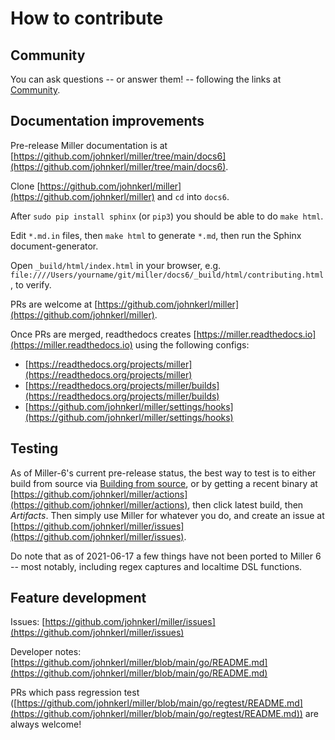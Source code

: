 <!---  PLEASE DO NOT EDIT DIRECTLY. EDIT THE .md.in FILE PLEASE. --->
# How to contribute

## Community

You can ask questions -- or answer them! -- following the links at [Community](community.md).

## Documentation improvements

Pre-release Miller documentation is at [https://github.com/johnkerl/miller/tree/main/docs6](https://github.com/johnkerl/miller/tree/main/docs6).

Clone [https://github.com/johnkerl/miller](https://github.com/johnkerl/miller) and `cd` into `docs6`.

After `sudo pip install sphinx` (or `pip3`) you should be able to do `make html`.

Edit `*.md.in` files, then `make html` to generate `*.md`, then run the Sphinx document-generator.

Open `_build/html/index.html` in your browser, e.g. `file:////Users/yourname/git/miller/docs6/_build/html/contributing.html`, to verify.

PRs are welcome at [https://github.com/johnkerl/miller](https://github.com/johnkerl/miller).

Once PRs are merged, readthedocs creates [https://miller.readthedocs.io](https://miller.readthedocs.io) using the following configs:

* [https://readthedocs.org/projects/miller](https://readthedocs.org/projects/miller)
* [https://readthedocs.org/projects/miller/builds](https://readthedocs.org/projects/miller/builds)
* [https://github.com/johnkerl/miller/settings/hooks](https://github.com/johnkerl/miller/settings/hooks)

## Testing

As of Miller-6's current pre-release status, the best way to test is to either build from source via [Building from source](build.md), or by getting a recent binary at [https://github.com/johnkerl/miller/actions](https://github.com/johnkerl/miller/actions), then click latest build, then *Artifacts*. Then simply use Miller for whatever you do, and create an issue at [https://github.com/johnkerl/miller/issues](https://github.com/johnkerl/miller/issues).

Do note that as of 2021-06-17 a few things have not been ported to Miller 6 -- most notably, including regex captures and localtime DSL functions.

## Feature development

Issues: [https://github.com/johnkerl/miller/issues](https://github.com/johnkerl/miller/issues)

Developer notes: [https://github.com/johnkerl/miller/blob/main/go/README.md](https://github.com/johnkerl/miller/blob/main/go/README.md)

PRs which pass regression test ([https://github.com/johnkerl/miller/blob/main/go/regtest/README.md](https://github.com/johnkerl/miller/blob/main/go/regtest/README.md)) are always welcome!
